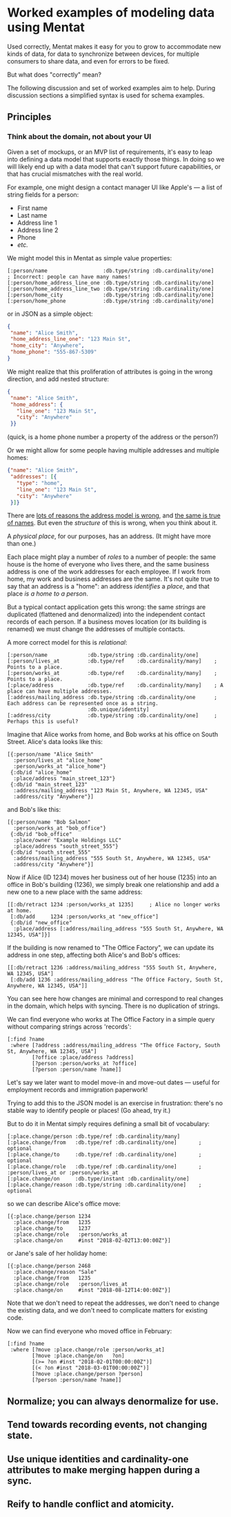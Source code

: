 # Worked examples of modeling data using Mentat

Used correctly, Mentat makes it easy for you to grow to accommodate new kinds of data, for data to synchronize between devices, for multiple consumers to share data, and even for errors to be fixed.

But what does "correctly" mean?

The following discussion and set of worked examples aim to help. During discussion sections a simplified syntax is used for schema examples.

## Principles

### Think about the domain, not about your UI

Given a set of mockups, or an MVP list of requirements, it's easy to leap into defining a data model that supports exactly those things. In doing so we will likely end up with a data model that can't support future capabilities, or that has crucial mismatches with the real world.

For example, one might design a contact manager UI like Apple's — a list of string fields for a person:

* First name
* Last name
* Address line 1
* Address line 2
* Phone
* _etc._

We might model this in Mentat as simple value properties:

```edn
[:person/name                  :db.type/string :db.cardinality/one]      ; Incorrect: people can have many names!
[:person/home_address_line_one :db.type/string :db.cardinality/one]
[:person/home_address_line_two :db.type/string :db.cardinality/one]
[:person/home_city             :db.type/string :db.cardinality/one]
[:person/home_phone            :db.type/string :db.cardinality/one]
```

or in JSON as a simple object:

```json
{
 "name": "Alice Smith",
 "home_address_line_one": "123 Main St",
 "home_city": "Anywhere",
 "home_phone": "555-867-5309"
}
```

We might realize that this proliferation of attributes is going in the wrong direction, and add nested structure:

```json
{
 "name": "Alice Smith",
 "home_address": {
   "line_one": "123 Main St",
   "city": "Anywhere"
 }}
```

(quick, is a home phone number a property of the address or the person?)

Or we might allow for some people having multiple addresses and multiple homes:

```json
{"name": "Alice Smith",
 "addresses": [{
   "type": "home",
   "line_one": "123 Main St",
   "city": "Anywhere"
 }]}
```

There are [lots of reasons the address model is wrong](https://www.mjt.me.uk/posts/falsehoods-programmers-believe-about-addresses/), and [the same is true of names](https://www.kalzumeus.com/2010/06/17/falsehoods-programmers-believe-about-names/). But even the _structure_ of this is wrong, when you think about it.

A _physical place_, for our purposes, has an address. (It might have more than one.)

Each place might play a number of _roles_ to a number of people: the same house is the home of everyone who lives there, and the same business address is one of the work addresses for each employee. If I work from home, my work and business addresses are the same. It's not quite true to say that an address is a "home": an address _identifies_ a _place_, and that place _is a home to a person_.

But a typical contact application gets this wrong: the same _strings_ are duplicated (flattened and denormalized) into the independent contact records of each person. If a business moves location (or its building is renamed) we must change the addresses of multiple contacts.

A more correct model for this is _relational_:

```edn
[:person/name             :db.type/string :db.cardinality/one]
[:person/lives_at         :db.type/ref    :db.cardinality/many]    ; Points to a place.
[:person/works_at         :db.type/ref    :db.cardinality/many]    ; Points to a place.
[:place/address           :db.type/ref    :db.cardinality/many]    ; A place can have multiple addresses.
[:address/mailing_address :db.type/string :db.cardinality/one      ; Each address can be represented once as a string.
                          :db.unique/identity]
[:address/city            :db.type/string :db.cardinality/one]     ; Perhaps this is useful?
```

Imagine that Alice works from home, and Bob works at his office on South Street. Alice's data looks like this:

```edn
[{:person/name "Alice Smith"
  :person/lives_at "alice_home"
  :person/works_at "alice_home"}
 {:db/id "alice_home"
  :place/address "main_street_123"}
 {:db/id "main_street_123"
  :address/mailing_address "123 Main St, Anywhere, WA 12345, USA"
  :address/city "Anywhere"}]
```

and Bob's like this:

```edn
[{:person/name "Bob Salmon"
  :person/works_at "bob_office"}
 {:db/id "bob_office"
  :place/owner "Example Holdings LLC"
  :place/address "south_street_555"}
 {:db/id "south_street_555"
  :address/mailing_address "555 South St, Anywhere, WA 12345, USA"
  :address/city "Anywhere"}]
```

Now if Alice (ID 1234) moves her business out of her house (1235) into an office in Bob's building (1236), we simply break one relationship and add a new one to a new place with the same address:

```edn
[[:db/retract 1234 :person/works_at 1235]     ; Alice no longer works at home.
 [:db/add     1234 :person/works_at "new_office"]
 {:db/id "new_office"
  :place/address [:address/mailing_address "555 South St, Anywhere, WA 12345, USA"]}]
```

If the building is now renamed to "The Office Factory", we can update its address in one step, affecting both Alice's and Bob's offices:

```edn
[[:db/retract 1236 :address/mailing_address "555 South St, Anywhere, WA 12345, USA"]
 [:db/add 1236 :address/mailing_address "The Office Factory, South St, Anywhere, WA 12345, USA"]]
```

You can see here how changes are minimal and correspond to real changes in the domain, which helps with syncing. There is no duplication of strings.

We can find everyone who works at The Office Factory in a simple query without comparing strings across 'records':

```edn
[:find ?name
 :where [?address :address/mailing_address "The Office Factory, South St, Anywhere, WA 12345, USA"]
        [?office :place/address ?address]
        [?person :person/works_at ?office]
        [?person :person/name ?name]]
```

Let's say we later want to model move-in and move-out dates — useful for employment records and immigration paperwork!

Trying to add this to the JSON model is an exercise in frustration: there's no stable way to identify people or places! (Go ahead, try it.)

But to do it in Mentat simply requires defining a small bit of vocabulary:

```edn
[:place.change/person :db.type/ref :db.cardinality/many]
[:place.change/from   :db.type/ref :db.cardinality/one]       ; optional
[:place.change/to     :db.type/ref :db.cardinality/one]       ; optional
[:place.change/role   :db.type/ref :db.cardinality/one]       ; :person/lives_at or :person/works_at
[:place.change/on     :db.type/instant :db.cardinality/one]
[:place.change/reason :db.type/string :db.cardinality/one]    ; optional
```

so we can describe Alice's office move:

```edn
[{:place.change/person 1234
  :place.change/from   1235
  :place.change/to     1237
  :place.change/role   :person/works_at
  :place.change/on     #inst "2018-02-02T13:00:00Z"}]
```

or Jane's sale of her holiday home:

```edn
[{:place.change/person 2468
  :place.change/reason "Sale"
  :place.change/from   1235
  :place.change/role   :person/lives_at
  :place.change/on     #inst "2018-08-12T14:00:00Z"}]
```

Note that we don't need to repeat the addresses, we don't need to change the existing data, and we don't need to complicate matters for existing code.

Now we can find everyone who moved office in February:

```edn
[:find ?name
 :where [?move :place.change/role :person/works_at]
        [?move :place.change/on   ?on]
        [(>= ?on #inst "2018-02-01T00:00:00Z")]
        [(< ?on #inst "2018-03-01T00:00:00Z")]
        [?move :place.change/person ?person]
        [?person :person/name ?name]]
```

## Normalize; you can always denormalize for use.
## Tend towards recording events, not changing state.
## Use unique identities and cardinality-one attributes to make merging happen during a sync.
## Reify to handle conflict and atomicity.
